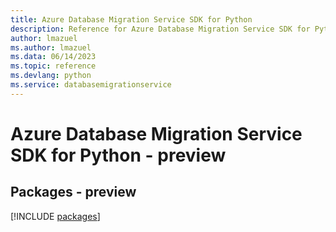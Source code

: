 ```yaml
---
title: Azure Database Migration Service SDK for Python
description: Reference for Azure Database Migration Service SDK for Python
author: lmazuel
ms.author: lmazuel
ms.data: 06/14/2023
ms.topic: reference
ms.devlang: python
ms.service: databasemigrationservice
---
```

# Azure Database Migration Service SDK for Python - preview
## Packages - preview
[!INCLUDE [packages](database-migration-service-index.md)]